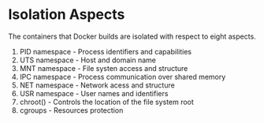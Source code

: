 # Isolation Aspects

The containers that Docker builds are isolated with respect to eight aspects.

1. PID namespace  -  Process identifiers and capabilities
2. UTS namespace  -  Host and domain name
3. MNT namespace  -  File systen access and structure
4. IPC namespace  -  Process communication over shared memory
5. NET namespace  -  Network acess and structure
6. USR namespace  -  User names and identifiers
7. chroot()       -  Controls the location of the file system root
8. cgroups        -  Resources protection

